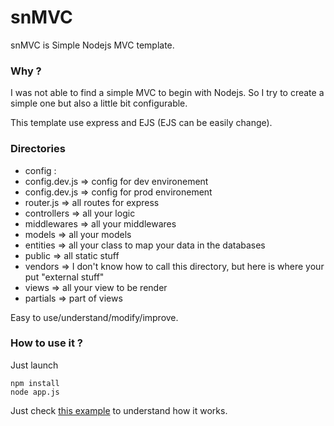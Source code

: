 # snMVC
snMVC is Simple Nodejs MVC template.

### Why ?
I was not able to find a simple MVC to begin with Nodejs. So I try to create a simple one but also a little bit configurable.

This template use express and EJS (EJS can be easily change).

### Directories

- config :
 - config.dev.js => config for dev environement
 - config.dev.js => config for prod environement
 - router.js => all routes for express
- controllers => all your logic
- middlewares => all your middlewares
- models => all your models
 - entities => all your class to map your data in the databases
- public => all static stuff
- vendors => I don't know how to call this directory, but here is where your put "external stuff"
- views => all your view to be render
 - partials => part of views

Easy to use/understand/modify/improve.

### How to use it ?

Just launch

```
npm install
node app.js
```

Just check [this example](https://github.com/Inglebard/snMVC-example) to understand how it works.
